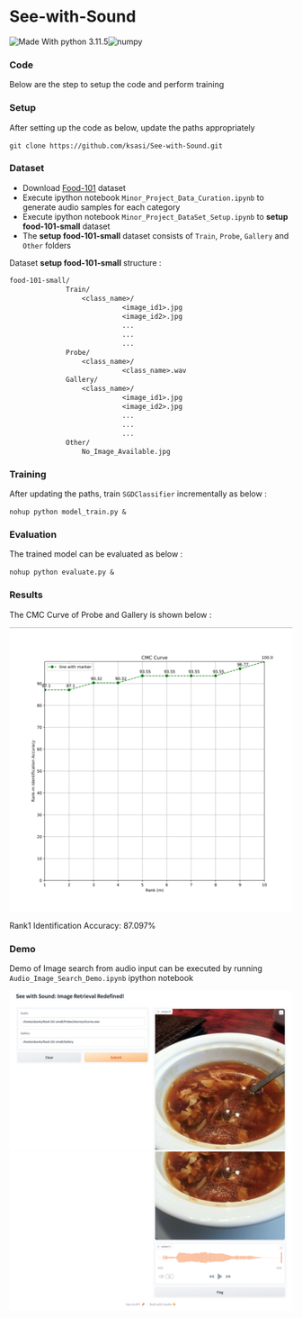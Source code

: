 # See-with-Sound

![Made With python 3.11.5](https://img.shields.io/badge/Made%20with-Python%203.11.5-brightgreen)![numpy](https://img.shields.io/badge/Made%20with-pytorch-green.svg)

### Code

Below are the step to setup the code and perform training

### Setup

After setting up the code as below, update the paths appropriately

`git clone https://github.com/ksasi/See-with-Sound.git`


### Dataset

- Download [Food-101](https://data.vision.ee.ethz.ch/cvl/datasets_extra/food-101/) dataset
- Execute ipython notebook `Minor_Project_Data_Curation.ipynb` to generate audio samples for each category
- Execute ipython notebook `Minor_Project_DataSet_Setup.ipynb` to **setup food-101-small** dataset
- The **setup food-101-small** dataset consists of `Train`, `Probe`, `Gallery` and `Other` folders

Dataset **setup food-101-small** structure :


```
food-101-small/
              Train/
                  <class_name>/
                            <image_id1>.jpg
                            <image_id2>.jpg
                            ...
                            ...
                            ...
              Probe/
                  <class_name>/
                            <class_name>.wav
              Gallery/
                  <class_name>/
                            <image_id1>.jpg
                            <image_id2>.jpg
                            ...
                            ...
                            ...
              Other/
                  No_Image_Available.jpg
```

### Training

After updating the paths, train `SGDClassifier` incrementally as below :

`nohup python model_train.py &`

### Evaluation

The trained model can be evaluated as below :

`nohup python evaluate.py &`

### Results

The CMC Curve of Probe and Gallery is shown below :

![image](cmc_curve.png)

Rank1 Identification Accuracy: 87.097%

### Demo

Demo of Image search from audio input can be executed by running `Audio_Image_Search_Demo.ipynb` ipython notebook

![Demo1](SC1.png)
![Demo2](SC2.png)
